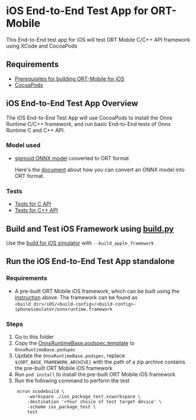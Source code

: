 # iOS End-to-End Test App for ORT-Mobile

This End-to-End test app for iOS will test ORT Mobile C/C++ API framework using XCode and CocoaPods

## Requirements

- [Prerequisites for building ORT-Mobile for iOS](http://www.onnxruntime.ai/docs/how-to/build/android-ios.html#prerequisites-1)
- [CocoaPods](https://cocoapods.org/)

## iOS End-to-End Test App Overview

The iOS End-to-End Test App will use CocoaPods to install the Onnx Runtime C/C++ framework, and run basic End-to-End tests of Onnx Runtime C and C++ API.

### Model used
- [sigmoid ONNX model](https://github.com/onnx/onnx/blob/f9b0cc99344869c246b8f4011b8586a39841284c/onnx/backend/test/data/node/test_sigmoid/model.onnx) converted to ORT format

    Here's the [document](http://www.onnxruntime.ai/docs/how-to/deploy-on-mobile.html#1-create-ort-format-model-and-configuration-file-with-required-operators) about how you can convert an ONNX model into ORT format.

### Tests
- [Tests for C API ](./ios_package_testTests/ios_package_test_c_api.m)
- [Tests for C++ API ](./ios_package_testTests/ios_package_test_cpp_api.mm)

## Build and Test iOS Framework using [build.py](../../../../../tools/ci_build/build.py)

Use the [build for iOS simulator](http://www.onnxruntime.ai/docs/how-to/build/android-ios.html#cross-build-for-ios-simulator) with `--build_apple_framework`

## Run the iOS End-to-End Test App standalone

### Requirements

- A pre-built ORT Mobile iOS framework, which can be built using the [instruction](#build-and-test-ios-framework-using-buildpy) above. The framework can be found as `<build_dir>/iOS/<build-config>/<build-config>-iphonesimulator/onnxruntime.framework`

### Steps

1. Go to this folder
2. Copy the [OnnxRuntimeBase.podspec.template](./OnnxRuntimeBase.podspec.template) to `OnnxRuntimeBase.podspec`
3. Update the `OnnxRuntimeBase.podspec`, replace `${ORT_BASE_FRAMEWORK_ARCHIVE}` with the path of a zip archive contains the pre-built ORT Mobile iOS framework
4. Run `pod install` to install the pre-built ORT Mobile iOS framework
5. Run the following command to perform the test

```
    xcrun xcodebuild \
        -workspace ./ios_package_test.xcworkspace \
        -destination '<Your choice of test target device' \
        -scheme ios_package_test \
        test
```